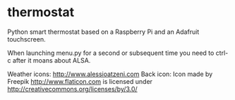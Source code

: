 # thermostat
Python smart thermostat based on a Raspberry Pi and an Adafruit touchscreen.

When launching menu.py for a second or subsequent time you need to ctrl-c after it moans about ALSA.

Weather icons: http://www.alessioatzeni.com
Back icon: Icon made by Freepik http://www.flaticon.com is licensed under http://creativecommons.org/licenses/by/3.0/

